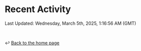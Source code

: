 # Recent Activity

<!--RECENT_ACTIVITY:start-->
<!--RECENT_ACTIVITY:end-->

<!--RECENT_ACTIVITY:last_update-->
Last Updated: Wednesday, March 5th, 2025, 1:16:56 AM (GMT)
<!--RECENT_ACTIVITY:last_update_end-->

<br>

↩️ [Back to the home page](/README.md)

